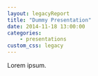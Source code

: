 ```yaml
---
layout: legacyReport
title: "Dummy Presentation"
date: 2014-11-18 13:00:00
categories:
    - presentations
custom_css: legacy
---
```

Lorem ipsum.
